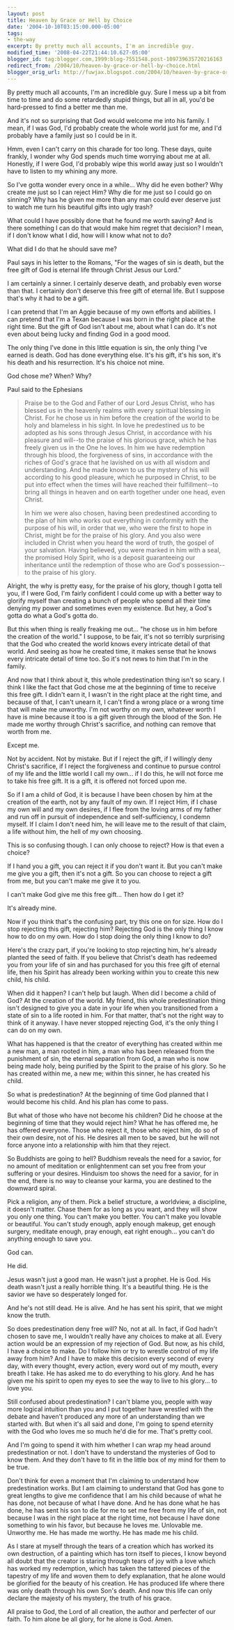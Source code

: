 ```yaml
---
layout: post
title: Heaven by Grace or Hell by Choice
date: '2004-10-10T03:15:00.000-05:00'
tags:
- the-way
excerpt: By pretty much all accounts, I'm an incredible guy.
modified_time: '2008-04-22T21:44:10.627-05:00'
blogger_id: tag:blogger.com,1999:blog-7551548.post-109739635720216163
redirect_from: /2004/10/heaven-by-grace-or-hell-by-choice.html
blogger_orig_url: http://fuwjax.blogspot.com/2004/10/heaven-by-grace-or-hell-by-choice.html
---
```


By pretty much all accounts, I'm an incredible guy.  Sure I mess up a bit from time to time and do some retardedly stupid things, but all in all, you'd be hard-pressed to find a better me than me.

And it's not so surprising that God would welcome me into his family.  I mean, if I was God, I'd probably create the whole world just for me, and I'd probably have a family just so I could be in it.

Hmm, even I can't carry on this charade for too long.  These days, quite frankly, I wonder why God spends much time worrying about me at all.  Honestly, if I were God, I'd probably wipe this world away just so I wouldn't have to listen to my whining any more.

So I've gotta wonder every once in a while... Why did he even bother?  Why create me just so I can reject Him?  Why die for me just so I could go on sinning?  Why has he given me more than any man could ever deserve just to watch me turn his beautiful gifts into ugly trash?

What could I have possibly done that he found me worth saving?  And is there something I can do that would make him regret that decision?  I mean, if I don't know what I did, how will I know what not to do?

What did I do that he should save me?

Paul says in his letter to the Romans, "For the wages of sin is death, but the free gift of God is eternal life through Christ Jesus our Lord."

I am certainly a sinner.  I certainly deserve death, and probably even worse than that.  I certainly don't deserve this free gift of eternal life.  But I suppose that's why it had to be a gift.

I can pretend that I'm an Aggie because of my own efforts and abilities.  I can pretend that I'm a Texan because I was born in the right place at the right time.  But the gift of God isn't about me, about what I can do.  It's not even about being lucky and finding God in a good mood.

The only thing I've done in this little equation is sin, the only thing I've earned is death.  God has done everything else.  It's his gift, it's his son, it's his death and his resurrection.  It's his choice not mine.

God chose me?  When?  Why?

Paul said to the Ephesians

> Praise be to the God and Father of our Lord Jesus Christ, who has blessed us in the heavenly realms with every spiritual blessing in Christ.  For he chose us in him before the creation of the world to be holy and blameless in his sight. In love he predestined us to be adopted as his sons through Jesus Christ, in accordance with his pleasure and will--to the praise of his glorious grace, which he has freely given us in the One he loves.  In him we have redemption through his blood, the forgiveness of sins, in accordance with the riches of God's grace that he lavished on us with all wisdom and understanding.  And he made known to us the mystery of his will according to his good pleasure, which he purposed in Christ, to be put into effect when the times will have reached their fulfillment--to bring all things in heaven and on earth together under one head, even Christ.
> 
> In him we were also chosen, having been predestined according to the plan of him who works out everything in conformity with the purpose of his will, in order that we, who were the first to hope in Christ, might be for the praise of his glory. And you also were included in Christ when you heard the word of truth, the gospel of your salvation. Having believed, you were marked in him with a seal, the promised Holy Spirit, who is a deposit guaranteeing our inheritance until the redemption of those who are God's possession--to the praise of his glory.

Alright, the why is pretty easy, for the praise of his glory, though I gotta tell you, if I were God, I'm fairly confident I could come up with a better way to glorify myself than creating a bunch of people who spend all their time denying my power and sometimes even my existence.  But hey, a God's gotta do what a God's gotta do.

But this when thing is really freaking me out... "he chose us in him before the creation of the world."  I suppose, to be fair, it's not so terribly surprising that the God who created the world knows every intricate detail of that world.  And seeing as how he created time, it makes sense that he knows every intricate detail of time too.  So it's not news to him that I'm in the family.

And now that I think about it, this whole predestination thing isn't so scary.  I think I like the fact that God chose me at the beginning of time to receive this free gift.  I didn't earn it, I wasn't in the right place at the right time, and because of that, I can't unearn it, I can't find a wrong place or a wrong time that will make me unworthy.  I'm not worthy on my own, whatever worth I have is mine because it too is a gift given through the blood of the Son.  He made me worthy through Christ's sacrifice, and nothing can remove that worth from me.

Except me.

Not by accident.  Not by mistake.  But if I reject the gift, if I willingly deny Christ's sacrifice, if I reject the forgiveness and continue to pursue control of my life and the little world I call my own... if I do this, he will not force me to take his free gift.  It is a gift, it is offered not forced upon me.

So if I am a child of God, it is because I have been chosen by him at the creation of the earth, not by any fault of my own.  If I reject Him, if I chase my own will and my own desires, if I flee from the loving arms of my father and run off in pursuit of independence and self-sufficiency, I condemn myself.  If I claim I don't need him, he will leave me to the result of that claim, a life without him, the hell of my own choosing.

This is so confusing though.  I can only choose to reject?  How is that even a choice?

If I hand you a gift, you can reject it if you don't want it.  But you can't make me give you a gift, then it's not a gift.  So you can choose to reject a gift from me, but you can't make me give it to you.

I can't make God give me this free gift...  Then how do I get it?

It's already mine.

Now if you think that's the confusing part, try this one on for size.  How do I stop rejecting this gift, rejecting him?  Rejecting God is the only thing I know how to do on my own.  How do I stop doing the only thing I know to do?

Here's the crazy part, if you're looking to stop rejecting him, he's already planted the seed of faith.  If you believe that Christ's death has redeemed you from your life of sin and has purchased for you this free gift of eternal life, then his Spirit has already been working within you to create this new child, his child.

When did it happen?  I can't help but laugh.  When did I become a child of God?  At the creation of the world.  My friend, this whole predestination thing isn't designed to give you a date in your life when you transitioned from a state of sin to a life rooted in him.  For that matter, that's not the right way to think of it anyway.  I have never stopped rejecting God, it's the only thing I can do on my own.

What has happened is that the creator of everything has created within me a new man, a man rooted in him, a man who has been released from the punishment of sin, the eternal separation from God, a man who is now being made holy, being purified by the Spirit to the praise of his glory.  So he has created within me, a new me; within this sinner, he has created his child.

So what is predestination?  At the beginning of time God planned that I would become his child.  And his plan has come to pass.

But what of those who have not become his children?  Did he choose at the beginning of time that they would reject him?  What he has offered me, he has offered everyone.  Those who reject it, those who reject him, do so of their own desire, not of his.  He desires all men to be saved, but he will not force anyone into a relationship with him that they reject.

So Buddhists are going to hell?  Buddhism reveals the need for a savior, for no amount of meditation or enlightenment can set you free from your suffering or your desires.  Hinduism too shows the need for a savior, for in the end, there is no way to cleanse your karma, you are destined to the downward spiral.

Pick a religion, any of them.  Pick a belief structure, a worldview, a discipline, it doesn't matter.  Chase them for as long as you want, and they will show you only one thing.  You can't make you better.  You can't make you lovable or beautiful.  You can't study enough, apply enough makeup, get enough surgery, meditate enough, pray enough, eat right enough... you can't do anything enough to save you.

God can.

He did.

Jesus wasn't just a good man.  He wasn't just a prophet.  He is God.  His death wasn't just a really horrible thing.  It's a beautiful thing.  He is the savior we have so desperately longed for.  

And he's not still dead.  He is alive.  And he has sent his spirit, that we might know the truth.

So does predestination deny free will?  No, not at all.  In fact, if God hadn't chosen to save me, I wouldn't really have any choices to make at all.  Every action would be an expression of my rejection of God.  But now, as his child, I have a choice to make.  Do I follow him or try to wrestle control of my life away from him?  And I have to make this decision every second of every day, with every thought, every action, every word out of my mouth, every breath I take.  He has asked me to do everything to his glory.  And he has given me his spirit to open my eyes to see the way to live to his glory... to love you.

Still confused about predestination?  I can't blame you, people with way more logical intuition than you and I put together have wrestled with the debate and haven't produced any more of an understanding than we started with.  But when it's all said and done, I'm going to spend eternity with the God who loves me so much he'd die for me.  That's pretty cool.  

And I'm going to spend it with him whether I can wrap my head around predestination or not.  I don't have to understand the mysteries of God to know them.  And they don't have to fit in the little box of my mind for them to be true.  

Don't think for even a moment that I'm claiming to understand how predestination works.  But I am claiming to understand that God has gone to great lengths to give me confidence that I am his child because of what he has done, not because of what I have done.   And he has done what he has done, he has sent his son to die for me to set me free from my life of sin, not because I was in the right place at the right time, not because I have done something to win his favor, but because he loves me.  Unlovable me.  Unworthy me.  He has made me worthy.  He has made me his child.

As I stare at myself through the tears of a creation which has worked its own destruction, of a painting which has torn itself to pieces, I know beyond all doubt that the creator is staring through tears of joy with a love which has worked my redemption, which has taken the tattered pieces of the tapestry of my life and woven them to defy explanation, that he alone would be glorified for the beauty of his creation.  He has produced life where there was only death through his own Son's death.  And now this life can only declare the majesty of his mystery, the truth of his grace.

All praise to God, the Lord of all creation, the author and perfecter of our faith.  To him alone be all glory, for he alone is God.  Amen.